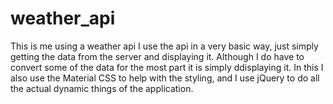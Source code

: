 # weather_api
This is me using a  weather api
I use the api in a very basic way, just simply getting the data from the 
server and displaying it. Although I do have to convert some of the data 
for the most part it is simply ddisplaying it. In this I also use the 
Material CSS to help with the styling, and I use jQuery to do all the actual 
dynamic things of the application.
